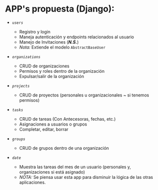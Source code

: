 # APP's propuesta (Django):
* *`users`*
    - Registro y login
    - Maneja autenticación y endpoints relacionados al usuario
    - Manejo de Invitaciones (*__N.S.__*)
    - _Nota:_ Extiende el modelo `AbstractBaseUser`

* *`organizations`*
  - CRUD de organizaciones
  - Permisos y roles dentro de la organización
  - Expulsar/salir de la organización

* *`projects`*
  - CRUD de proyectos (personales u organizacionales ~ si tenemos permisos)

* *`tasks`*
  - CRUD de tareas (Con Antecesoras, fechas, etc.)
  - Asignaciones a usuarios o grupos
  - Completar, editar, borrar

* *`groups`*
  - CRUD de grupos dentro de una organización

* *`date`*
  - Muestra las tareas del mes de un usuario (personales y, organizaciones si está asignado)
  - _NOTA:_ Se piensa usar esta app para disminuir la lógica de las otras aplicaciones.